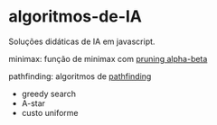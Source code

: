 # algoritmos-de-IA
Soluções didáticas de IA em javascript.

minimax: função de minimax com [pruning alpha-beta](https://en.wikipedia.org/wiki/Alpha%E2%80%93beta_pruning)

pathfinding: algoritmos de [pathfinding](https://en.wikipedia.org/wiki/Pathfinding)
- greedy search
- A-star
- custo uniforme
